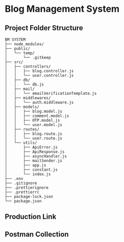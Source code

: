 # Blog Management System

## Project Folder Structure

```
BM SYSTEM
├── node_modules/
├── public/
│   └── temp/
│       └── .gitkeep
├── src/
│   ├── controllers/
│   │   ├── blog.controller.js
│   │   └── user.controller.js
│   ├── db/
│   │   └── db.js
│   ├── mail/
│   │   └── emailVerificationTemplate.js
│   ├── middlewares/
│   │   └── auth.middleware.js
│   ├── models/
│   │   ├── blog.model.js
│   │   ├── comment.model.js
│   │   ├── OTP.model.js
│   │   └── user.model.js
│   ├── routes/
│   │   ├── blog.route.js
│   │   └── user.route.js
│   └── utils/
│       ├── ApiError.js
│       ├── ApiResponse.js
│       ├── asyncHandler.js
│       ├── mailSender.js
│       ├── app.js
│       ├── constant.js
│       └── index.js
├── .env
├── .gitignore
├── .prettierignore
├── .prettierrc
├── package-lock.json
└── package.json
```

## Production Link

[](https://bm-system.onrender.com/)

## Postman Collection

[](https://interstellar-eclipse-937512.postman.co/workspace/Sandeep-Patel~94d56957-6392-49ec-8bce-ef38e05fec92/collection/27450487-8f1206e1-dae3-411b-b3f2-8584899198b6?action=share&creator=27450487&active-environment=27450487-8797cf86-de59-4b4e-8ef8-073631310c38)

[](https://interstellar-eclipse-937512.postman.co/workspace/Sandeep-Patel~94d56957-6392-49ec-8bce-ef38e05fec92/collection/27450487-ca64a980-c0e0-48fd-82ea-b9a2419f56a6?action=share&creator=27450487&active-environment=27450487-8797cf86-de59-4b4e-8ef8-073631310c38)
